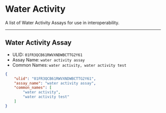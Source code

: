 # Water Activity
A list of Water Activity Assays for use in interoperability.

----------------------------------------

## Water Activity Assay

* ULID: `01FR3QCB61RWVXNDWBCTTG2Y61`
* Assay Name: `water activity assay`
* Common Names: `water activity, water activity test`
```json
{
    "ulid": "01FR3QCB61RWVXNDWBCTTG2Y61",
    "assay_name": "water activity assay",
    "common_names": [
        "water activity",
        "water activity test"
    ]
}
```

